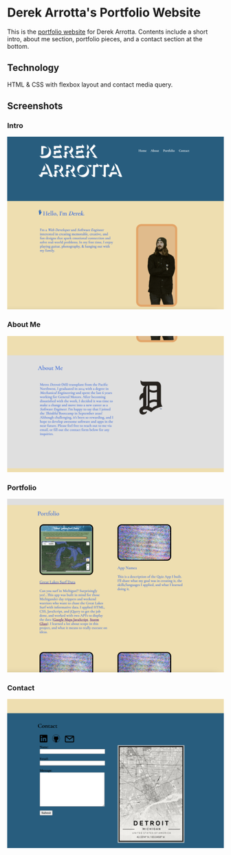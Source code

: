 # Derek Arrotta's Portfolio Website

This is the [portfolio website](https://derek-arrotta.github.io/portfolio-site-v2/) for Derek Arrotta. Contents include a short intro, about me section, portfolio pieces, and a contact section at the bottom.

## Technology

HTML & CSS with flexbox layout and contact media query. 

## Screenshots

### Intro
![intro](images/screenshot-intro.png)

### About Me
![about](images/screenshot-about.png)

### Portfolio
![portfolio](images/screenshot-portfolio.png)

### Contact
![contact](images/screenshot-contact.png)

